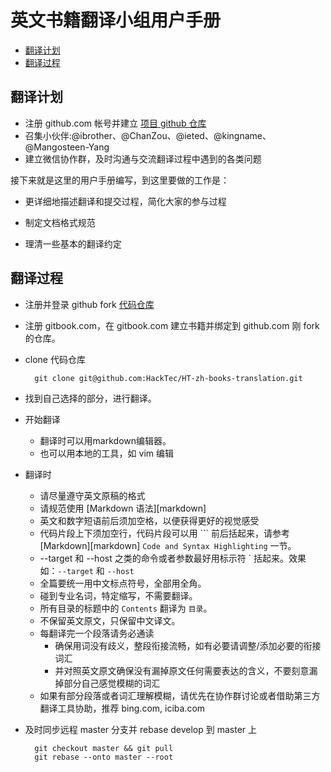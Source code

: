 
# 英文书籍翻译小组用户手册

* [翻译计划](#plan)
* [翻译过程](#procedure)

<span id="pan"></span>
## 翻译计划


* 注册 github.com 帐号并建立 [项目 github 仓库](https://github.com/HackTec/HT-zh-books-translation)
* 召集小伙伴:@ibrother、@ChanZou、@ieted、@kingname、@Mangosteen-Yang
* 建立微信协作群，及时沟通与交流翻译过程中遇到的各类问题

接下来就是这里的用户手册编写，到这里要做的工作是：

* 更详细地描述翻译和提交过程，简化大家的参与过程

* 制定文档格式规范

* 理清一些基本的翻译约定

<span id="procedure"></span>
## 翻译过程

* 注册并登录 github fork [代码仓库](https://github.com/HackTec/HT-zh-books-translation)

* 注册 gitbook.com，在 gitbook.com 建立书籍并绑定到 github.com 刚 fork 的仓库。

* clone 代码仓库

        git clone git@github.com:HackTec/HT-zh-books-translation.git

* 找到自己选择的部分，进行翻译。

* 开始翻译

    * 翻译时可以用markdown编辑器。
    * 也可以用本地的工具，如 vim 编辑

* 翻译时

    * 请尽量遵守英文原稿的格式
    * 请规范使用 [Markdown 语法][markdown]
    * 英文和数字短语前后须加空格，以便获得更好的视觉感受
    * 代码片段上下须加空行，代码片段可以用 \`\`\` 前后括起来，请参考[Markdown][markdown] `Code and Syntax Highlighting` 一节。
    * --target 和 --host 之类的命令或者参数最好用标示符 \` 括起来。效果如：`--target` 和 `--host`
    * 全篇要统一用中文标点符号，全部用全角。
    * 碰到专业名词，特定缩写，不需要翻译。
    * 所有目录的标题中的 `Contents` 翻译为 `目录`。
    * 不保留英文原文，只保留中文译文。
    * 每翻译完一个段落请务必通读
        * 确保用词没有歧义，整段衔接流畅，如有必要请调整/添加必要的衔接词汇
        * 并对照英文原文确保没有漏掉原文任何需要表达的含义，不要刻意漏掉部分自己感觉模糊的词汇
    * 如果有部分段落或者词汇理解模糊，请优先在协作群讨论或者借助第三方翻译工具协助，推荐 bing.com, iciba.com


* 及时同步远程 master 分支并 rebase develop 到 master 上

        git checkout master && git pull
        git rebase --onto master --root

